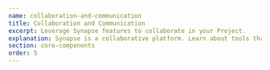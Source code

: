 ```yaml
---
name: collaboration-and-communication
title: Collaboration and Communication
excerpt: Leverage Synapse features to collaborate in your Project.
explanation: Synapse is a collaborative platform. Learn about tools that allow this, such as Discussion threads and Wikis.
section: core-components
order: 5
---
```

